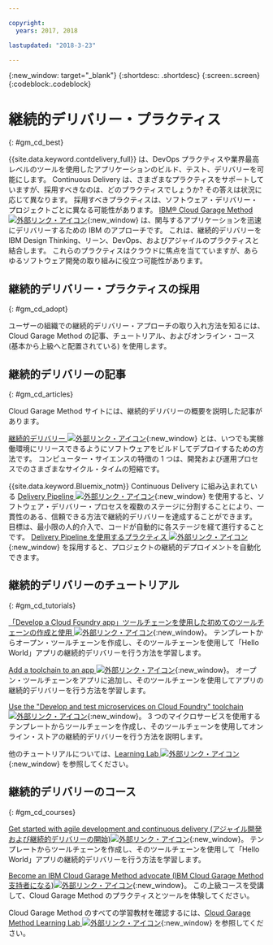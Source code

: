 ```yaml
---

copyright:
  years: 2017, 2018

lastupdated: "2018-3-23"

---
```

<!-- Copyright info at top of file: REQUIRED
    The copyright info is YAML content that must occur at the top of the MD file, before attributes are listed.
    It must be surrounded by 3 dashes.
    The value "years" can contain just one year or a two years separated by a comma. (years: 2014, 2016)
    Indentation as per the previous template must be preserved.
-->

{:new_window: target="_blank"}
{:shortdesc: .shortdesc}
{:screen:.screen}
{:codeblock:.codeblock}

# 継続的デリバリー・プラクティス
{: #gm_cd_best}



{{site.data.keyword.contdelivery_full}} は、DevOps プラクティスや業界最高レベルのツールを使用したアプリケーションのビルド、テスト、デリバリーを可能にします。 Continuous Delivery は、さまざまなプラクティスをサポートしていますが、採用すべきなのは、どのプラクティスでしょうか? その答えは状況に応じて異なります。 採用すべきプラクティスは、ソフトウェア・デリバリー・プロジェクトごとに異なる可能性があります。  [IBM&reg; Cloud Garage Method ![外部リンク・アイコン](../../icons/launch-glyph.svg "外部リンク・アイコン")](https://www.ibm.com/cloud/garage){:new_window} は、関与するアプリケーションを迅速にデリバリーするための IBM のアプローチです。 これは、継続的デリバリーを IBM Design Thinking、リーン、DevOps、およびアジャイルのプラクティスと結合します。 これらのプラクティスはクラウドに焦点を当てていますが、あらゆるソフトウェア開発の取り組みに役立つ可能性があります。


## 継続的デリバリー・プラクティスの採用
{: #gm_cd_adopt}

ユーザーの組織での継続的デリバリー・アプローチの取り入れ方法を知るには、Cloud Garage Method の記事、チュートリアル、およびオンライン・コース (基本から上級へと配置されている) を使用します。

## 継続的デリバリーの記事
{: #gm_cd_articles}

Cloud Garage Method サイトには、継続的デリバリーの概要を説明した記事があります。

[継続的デリバリー ![外部リンク・アイコン](../../icons/launch-glyph.svg "外部リンク・アイコン")](https://www.ibm.com/cloud/garage/content/deliver/practice_continuous_delivery/] ){:new_window} とは、いつでも実稼働環境にリリースできるようにソフトウェアをビルドしてデプロイするための方法です。 コンピューター・サイエンスの特徴の 1 つは、開発および運用プロセスでのさまざまなサイクル・タイムの短縮です。

{{site.data.keyword.Bluemix_notm}} Continuous Delivery に組み込まれている [Delivery Pipeline ![外部リンク・アイコン](../../icons/launch-glyph.svg "外部リンク・アイコン")](https://www.ibm.com/cloud/garage/content/deliver/tool_delivery_pipeline/){:new_window} を使用すると、ソフトウェア・デリバリー・プロセスを複数のステージに分割することにより、一貫性のある、信頼できる方法で継続的デリバリーを達成することができます。 目標は、最小限の人的介入で、コードが自動的に各ステージを経て進行することです。 [Delivery Pipeline を使用するプラクティス ![外部リンク・アイコン](../../icons/launch-glyph.svg "外部リンク・アイコン")](https://www.ibm.com/cloud/garage/content/deliver/practice_delivery_pipeline/){:new_window} を採用すると、プロジェクトの継続的デプロイメントを自動化できます。

## 継続的デリバリーのチュートリアル
{: #gm_cd_tutorials}

[ 「Develop a Cloud Foundry app」ツールチェーンを使用した初めてのツールチェーンの作成と使用 ![外部リンク・アイコン](../../icons/launch-glyph.svg "外部リンク・アイコン ")](https://www.ibm.com/cloud/garage/tutorials/introduce-develop-cloud-foundry-app-toolchain){:new_window}。 テンプレートからオープン・ツールチェーンを作成し、そのツールチェーンを使用して「Hello World」アプリの継続的デリバリーを行う方法を学習します。

[Add a toolchain to an app ![外部リンク・アイコン](../../icons/launch-glyph.svg "外部リンク・アイコン")](https://www.ibm.com/cloud/garage/tutorials/add-a-toolchain-to-an-app?task=2){:new_window}。 オープン・ツールチェーンをアプリに追加し、そのツールチェーンを使用してアプリの継続的デリバリーを行う方法を学習します。

[Use the "Develop and test microservices on Cloud Foundry" toolchain ![外部リンク・アイコン](../../icons/launch-glyph.svg "外部リンク・アイコン")](https://www.ibm.com/cloud/garage/tutorials/use-develop-test-microservices-on-cloud-foundry-toolchain){:new_window}。 3 つのマイクロサービスを使用するテンプレートからツールチェーンを作成し、そのツールチェーンを使用してオンライン・ストアの継続的デリバリーを行う方法を説明します。

他のチュートリアルについては、[Learning Lab ![外部リンク・アイコン](../../icons/launch-glyph.svg "外部リンク・アイコン")](https://www.ibm.com/cloud/garage/category/courses){:new_window} を参照してください。

## 継続的デリバリーのコース
{: #gm_cd_courses}

[Get started with agile development and continuous delivery (アジャイル開発および継続的デリバリーの開始)![外部リンク・アイコン](../../icons/launch-glyph.svg "外部リンク・アイコン")](https://www.ibm.com/cloud/garage/content/course/get_started_agile_cd){:new_window}。 テンプレートからツールチェーンを作成し、そのツールチェーンを使用して「Hello World」アプリの継続的デリバリーを行う方法を学習します。

[Become an IBM Cloud Garage Method advocate (IBM Cloud Garage Method 支持者になる)![外部リンク・アイコン](../../icons/launch-glyph.svg "外部リンク・アイコン")](https://www.ibm.com/cloud/garage/content/course/gm_advocate){:new_window}。 この上級コースを受講して、Cloud Garage Method のプラクティスとツールを体験してください。

Cloud Garage Method のすべての学習教材を確認するには、[Cloud Garage Method Learning Lab ![外部リンク・アイコン](../../icons/launch-glyph.svg "外部リンク・アイコン")](https://www.ibm.com/cloud/garage/category/courses){:new_window} を参照してください。
